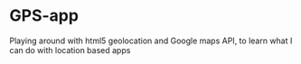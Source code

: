 # GPS-app

Playing around with html5 geolocation and Google maps API, to learn what I can do with location based apps
